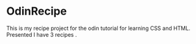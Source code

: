 # OdinRecipe
This is my recipe project for the odin tutorial for learning CSS and HTML. Presented I have 3 recipes 
. 
